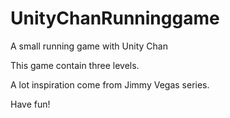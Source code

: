 # UnityChanRunninggame
A small running game with Unity Chan

This game contain three levels.

A lot inspiration come from Jimmy Vegas series.

Have fun!
